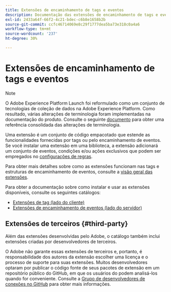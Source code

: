 ```yaml
---
title: Extensões de encaminhamento de tags e eventos
description: Documentação das extensões de encaminhamento de tags e eventos do Adobe Experience Platform.
exl-id: 2433a64f-66f2-4c21-bdec-c6b8e1658b2b
source-git-commit: ccfc46714069e8c29f1777dea5ba73e318c0a4a6
workflow-type: tm+mt
source-wordcount: '237'
ht-degree: 30%

---
```


# Extensões de encaminhamento de tags e eventos

>[!NOTE]
>
>O Adobe Experience Platform Launch foi reformulado como um conjunto de tecnologias de coleção de dados na Adobe Experience Platform. Como resultado, várias alterações de terminologia foram implementadas na documentação do produto. Consulte o seguinte [documento](../term-updates.md) para obter uma referência consolidada das alterações de terminologia.

Uma extensão é um conjunto de código empacotado que estende as funcionalidades fornecidas por tags ou pelo encaminhamento de eventos. Se você instalar uma extensão em uma biblioteca, a extensão adicionará um conjunto de eventos, condições e/ou ações exclusivos que podem ser empregados no [configurações de regras](../ui/managing-resources/rules.md).

Para obter mais detalhes sobre como as extensões funcionam nas tags e estruturas de encaminhamento de eventos, consulte a [visão geral das extensões](../ui/managing-resources/extensions/overview.md).

Para obter a documentação sobre como instalar e usar as extensões disponíveis, consulte os seguintes catálogos:

* [Extensões de tag (lado do cliente)](./client/overview.md)
* [Extensões de encaminhamento de eventos (lado do servidor)](./server/overview.md)

## Extensões de terceiros {#third-party}

Além das extensões desenvolvidas pelo Adobe, o catálogo também inclui extensões criadas por desenvolvedores de terceiros.

O Adobe não garante essas extensões de terceiros e, portanto, é responsabilidade dos autores da extensão escolher uma licença e o processo de suporte para suas extensões. Muitos desenvolvedores optaram por publicar o código fonte de seus pacotes de extensão em um repositório público do GitHub, em que os usuários do podem analisá-los quando for conveniente. Consulte a [Grupo de desenvolvedores de conexões no GitHub](https://github.com/Connections-Developers) para obter mais informações.
